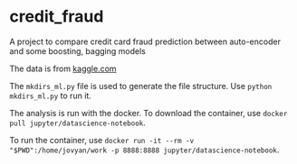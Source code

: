 # credit_fraud
A project to compare credit card fraud prediction between auto-encoder and some boosting, bagging models

The data is from [kaggle.com](https://www.kaggle.com/mlg-ulb/creditcardfraud/version/3)

The `mkdirs_ml.py` file is used to generate the file structure. Use `python mkdirs_ml.py` to run it. 

The analysis is run with the docker. To download the container, use `docker pull jupyter/datascience-notebook`.

To run the container, use `docker run -it --rm -v "$PWD":/home/jovyan/work -p 8888:8888 jupyter/datascience-notebook`.
